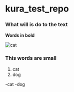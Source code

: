 # kura_test_repo

### What will is do to the text

**Words in bold**

![cat](https://images.theconversation.com/files/350865/original/file-20200803-24-50u91u.jpg?ixlib=rb-1.1.0&q=45&auto=format&w=1200&h=1200.0&fit=crop)

### This words are small

1. cat
2. dog

-cat
-dog
